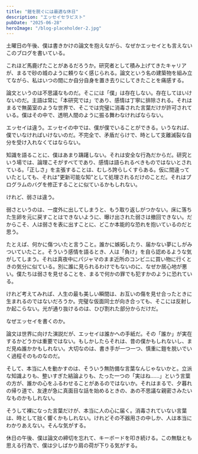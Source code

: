 ```yaml
---
title: "鎧を脱ぐには最適な休日"
description: "エッセイセラピスト"
pubDate: "2025-06-28"
heroImage: "/blog-placeholder-2.jpg"
---
```


土曜日の午後、僕は書きかけの論文を抱えながら、なぜかエッセイとも言えないこのブログを書いている。

これほど馬鹿げたことがあるだろうか。研究者として積み上げてきたキャリアが、まるで砂の城のように頼りなく感じられる。論文という名の建築物を組み立てながら、私はいつの間にか自分自身を置き去りにしてきたことを痛感する。

論文というのは不思議なものだ。そこには「僕」は存在しない。存在してはいけないのだ。主語は常に「本研究では」であり、感情は丁寧に排除される。それはまるで無菌室のような世界で、そこでは完璧に消毒された言葉だけが許可されている。僕はその中で、透明人間のように振る舞わなければならない。

エッセイは違う。エッセイの中では、僕が僕でいることができる。いうなれば、僕でいなければいけないのだ。不完全で、矛盾だらけで、時として支離滅裂な自分を受け入れなくてはならない。

知識を語ることに、僕はあまり躊躇しない。それは安全な行為だからだ。研究という場では、論理こそがすべてであり、感情は語られるべきものではないとされている。「正しさ」を主張することは、むしろ誇らしくすらある。仮に間違っていたとしても、それは"更新可能な知"として処理されるだけのことだ。それはプログラムのバグを修正することに似ているかもしれない。

けれど、弱さは違う。

弱さというのは、一度外に出してしまうと、もう取り返しがつかない。床に落ちた生卵を元に戻すことはできないように、曝け出された弱さは撤回できない。だからこそ、人は弱さを表に出すことに、どこか本能的な恐れを抱いているのだと思う。

たとえば、何かに傷ついたと言うこと。誰かに嫉妬したり、届かない夢にしがみついていたこと。そういう感情を語るとき、人は「負け」を自ら認めるような気がしてしまう。それは真夜中にパジャマのまま近所のコンビニに買い物に行くときの気分に似ている。別に誰に見られるわけでもないのに、なぜか居心地が悪い。僕たちは弱さを見せることを、まるで何かの罪でも犯すかのように恐れている。

けれど考えてみれば、人生の最も美しい瞬間は、お互いの傷を見せ合ったときに生まれるのではないだろうか。完璧な仮面同士が向き合っても、そこには反射しか起こらない。光が通り抜けるのは、ひび割れた部分からだけだ。

なぜエッセイを書くのか。

論文は世界に向けた演説だが、エッセイは誰かへの手紙だ。その「誰か」が実在するかどうかは重要ではない。もしかしたらそれは、昔の僕かもしれないし、まだ見ぬ誰かかもしれない。大切なのは、書き手が一つ一つ、慎重に鎧を脱いでいく過程そのものなのだ。

そして、本当に人を動かすのは、そういう無防備な言葉なんじゃないかと。立派な知識よりも、整いすぎた結論よりも、たった一つの「実はね……」という言葉の方が、誰かの心をふるわせることがあるのではないか。それはまるで、夕暮れの帰り道で、友達が急に真面目な話を始めるときの、あの不思議な親密さみたいなものかもしれない。

そうして裸になった言葉だけが、本当に人の心に届く。消毒されていない言葉は、時として拙く響くかもしれない。けれどその不器用さの中しか、人は本当にわかりあえない。そんな気がする。

休日の午後、僕は論文の締切を忘れて、キーボードを叩き続ける。この無駄とも思える行為で、僕は少しばかり肩の荷が下りる気がする。